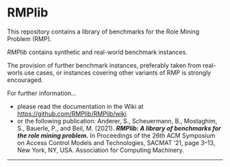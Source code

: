 # RMPlib

This repository contains a library of benchmarks for the Role Mining Problem (RMP). 
 
_RMPlib_ contains synthetic and real-world benchmark instances. 

The provision of further benchmark instances, preferably taken from real-worls use cases, or instances covering other variants of RMP is strongly encouraged.


For further information...
- please read the documentation in the Wiki at https://github.com/RMPlib/RMPlib/wiki
- or the following publication: 
Anderer, S., Scheuermann, B., Mostaghim, S., Bauerle, P., and Beil, M. (2021). 
***RMPlib: A library of benchmarks for the role mining problem.*** 
In Proceedings of the 26th ACM Symposium on Access Control Models and Technologies, SACMAT ’21, page 3–13, New York, NY, USA. Association for Computing Machinery.   
     
***


